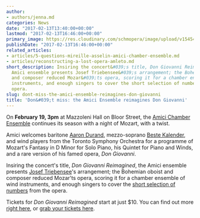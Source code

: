 ```yaml
---
author:
- authors/jenna.md
categories: News
date: "2017-02-13T13:40:00+00:00"
lastmod: "2017-02-13T16:46:00+00:00"
primary_image: https://res.cloudinary.com/schmopera/image/upload/v1545409169/media/webhook-uploads/1486994247544/2017-02-12---Telus-Centre.jpg.jpg
publishDate: "2017-02-13T16:46:00+00:00"
related_articles:
- articles/5-questions-mireille-asselin-amici-chamber-ensemble.md
- articles/reconstructing-a-lost-opera-amleto.md
short_description: Insiring the concert&#039;s title, Don Giovanni Reimagined, the
  Amici ensemble presents Josef Triebensee&#039;s arrangement; the Bohemian oboist
  and composer reduced Mozar&#039;ts opera, scoring it for a chamber ensemble of wind
  instruments, and enough singers to cover the short selection of numbers from the
  opera.
slug: dont-miss-the-amici-ensemble-reimagines-don-giovanni
title: 'Don&#039;t miss: the Amici Ensemble reimagines Don Giovanni'
---
```


On **February 19, 3pm** at Mazzoleni Hall on Bloor Street, the [Amici Chamber Ensemble](http://amiciensemble.com/event/don-giovanni-reimagined/) continues its season with a night of Mozart, with a twist.

Amici welcomes baritone [Aaron Durand](/talking-with-singers-aaron-durand/), mezzo-soprano [Beste Kalender](/scene/people/beste-kalender/), and wind players from the Toronto Symphony Orchestra for a programme of Mozart's Fantasy in D Minor for Solo Piano, his Quintet for Piano and Winds, and a rare version of his famed opera, *Don Giovanni*.

Insiring the concert's title, *Don Giovanni Reimagined*, the Amici ensemble presents [Josef Triebensee](https://en.wikipedia.org/wiki/Josef_Triebensee)'s arrangement; the Bohemian oboist and composer reduced Mozar'ts opera, scoring it for a chamber ensemble of wind instruments, and enough singers to cover the [short selection of numbers](http://amiciensemble.com/event/don-giovanni-reimagined/) from the opera. 
 
Tickets for *Don Giovanni Reimagined* start at just $10. You can find out more [right here](http://amiciensemble.com/event/don-giovanni-reimagined/), or [grab your tickets here](http://performance.rcmusic.ca/tickets/seats/11003).
